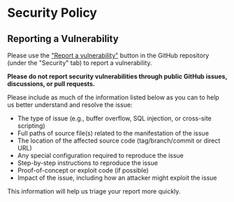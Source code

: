 # Security Policy

## Reporting a Vulnerability

Please use the ["Report a vulnerability"](https://github.com/MaibornWolff/DependaCharta/security/advisories/new) button in the GitHub repository (under the "Security" tab) to report a vulnerability.

**Please do not report security vulnerabilities through public GitHub issues, discussions, or pull requests.**

Please include as much of the information listed below as you can to help us better understand and resolve the issue:

* The type of issue (e.g., buffer overflow, SQL injection, or cross-site scripting)
* Full paths of source file(s) related to the manifestation of the issue
* The location of the affected source code (tag/branch/commit or direct URL)
* Any special configuration required to reproduce the issue
* Step-by-step instructions to reproduce the issue
* Proof-of-concept or exploit code (if possible)
* Impact of the issue, including how an attacker might exploit the issue

This information will help us triage your report more quickly.
